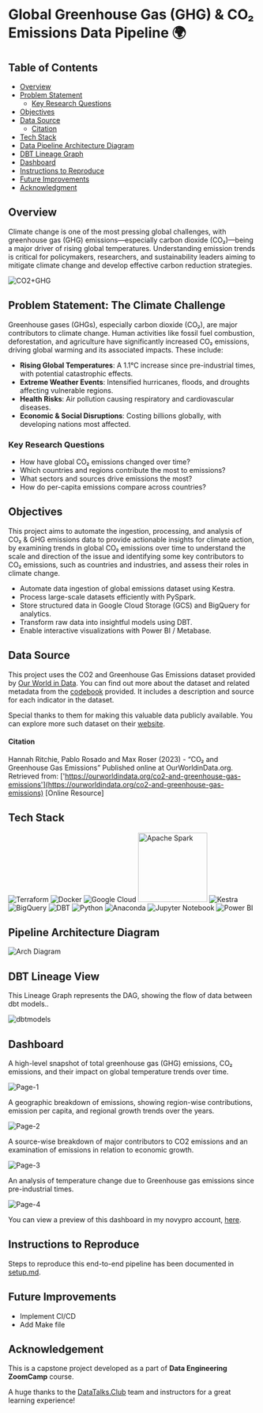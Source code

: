 # Global Greenhouse Gas (GHG) & CO₂ Emissions Data Pipeline 🌍 

## Table of Contents

- [Overview](#overview)
- [Problem Statement](#problem-statement-the-climate-challenge)
    - [Key Research Questions](#key-research-questions)
- [Objectives](#objectives)
- [Data Source](#data-source)
    - [Citation](#citation)
- [Tech Stack](#tech-stack)
- [Data Pipeline Architecture Diagram](#pipeline-architecture)
- [DBT Lineage Graph](#dbt-lineage-view)
- [Dashboard](#dashboard)
- [Instructions to Reproduce](#instructions-to-reproduce)
- [Future Improvements](#future-improvements)
- [Acknowledgment](#acknowledgement)


## Overview

Climate change is one of the most pressing global challenges, with greenhouse gas (GHG) emissions—especially carbon dioxide (CO₂)—being a major driver of rising global temperatures. Understanding emission trends is critical for policymakers, researchers, and sustainability leaders aiming to mitigate climate change and develop effective carbon reduction strategies.

![CO2+GHG](./images/GHGCO22.jpg)

## Problem Statement: The Climate Challenge

Greenhouse gases (GHGs), especially carbon dioxide (CO₂), are major contributors to climate change. Human activities like fossil fuel combustion, deforestation, and agriculture have significantly increased CO₂ emissions, driving global warming and its associated impacts. These include:

- **Rising Global Temperatures**: A 1.1°C increase since pre-industrial times, with potential catastrophic effects.
- **Extreme Weather Events**: Intensified hurricanes, floods, and droughts affecting vulnerable regions.
- **Health Risks**: Air pollution causing respiratory and cardiovascular diseases.
- **Economic & Social Disruptions**: Costing billions globally, with developing nations most affected.

### Key Research Questions

- How have global CO₂ emissions changed over time?
- Which countries and regions contribute the most to emissions?
- What sectors and sources drive emissions the most?
- How do per-capita emissions compare across countries?

## Objectives

This project aims to automate the ingestion, processing, and analysis of CO₂ & GHG emissions data to provide actionable insights for climate action, by examining trends in global CO₂ emissions over time to understand the scale and direction of the issue and identifying some key contributors to CO₂ emissions, such as countries and industries, and assess their roles in climate change.

- Automate data ingestion of global emissions dataset using Kestra.
- Process large-scale datasets efficiently with PySpark.
- Store structured data in Google Cloud Storage (GCS) and BigQuery for analytics.
- Transform raw data into insightful models using DBT.
- Enable interactive visualizations with Power BI / Metabase.

## Data Source

This project uses the  CO2 and Greenhouse Gas Emissions dataset provided by [Our World in Data](https://github.com/owid/co2-data). You can find out more about the dataset and related metadata from the [codebook](https://github.com/owid/co2-data/blob/master/owid-co2-codebook.csv) provided. It includes a description and source for each indicator in the dataset.

Special thanks to them for making this valuable data publicly available. You can explore more such dataset on their [website](https://ourworldindata.org/). 

#### Citation
Hannah Ritchie, Pablo Rosado and Max Roser (2023) - “CO₂ and Greenhouse Gas Emissions” Published online at OurWorldinData.org. Retrieved from: ['https://ourworldindata.org/co2-and-greenhouse-gas-emissions'](https://ourworldindata.org/co2-and-greenhouse-gas-emissions) [Online Resource]

## Tech Stack 

![Terraform](https://img.shields.io/badge/terraform-%235835CC.svg?style=for-the-badge&logo=terraform&logoColor=white) 
![Docker](https://img.shields.io/badge/docker-%230db7ed.svg?style=for-the-badge&logo=docker&logoColor=white)
![Google Cloud](https://img.shields.io/badge/GoogleCloud-%234285F4.svg?style=for-the-badge&logo=google-cloud&logoColor=white) <img src="https://img.shields.io/badge/Apache%20Spark-FDEE21?style=for-the-badge&logo=apachespark&logoColor=black" width="140" alt="Apache Spark">
![Kestra](https://img.shields.io/badge/Kestra-390380?style=for-the-badge&logo=kestra&logoColor=ffffff)
![BigQuery](https://img.shields.io/badge/BigQuery-4285F4?style=for-the-badge&logo=googlebigquery&logoColor=white)
![DBT](https://img.shields.io/badge/DBT-FF6F00?style=for-the-badge&logo=dbt&logoColor=white)
![Python](https://img.shields.io/badge/python-3670A0?style=for-the-badge&logo=python&logoColor=ffdd54)
![Anaconda](https://img.shields.io/badge/Anaconda-%2344A833.svg?style=for-the-badge&logo=anaconda&logoColor=white)
![Jupyter Notebook](https://img.shields.io/badge/jupyter-%23FA0F00.svg?style=for-the-badge&logo=jupyter&logoColor=white)
![Power BI](https://img.shields.io/badge/power_bi-F2C811?style=for-the-badge&logo=powerbi&logoColor=black)


## Pipeline Architecture Diagram

![Arch Diagram](images/ghg_arch.drawio.svg)

## DBT Lineage View 

This Lineage Graph represents the DAG, showing the flow of data between dbt models.. 

![dbtmodels](./images/LineageGraph.PNG)

## Dashboard 

A high-level snapshot of total greenhouse gas (GHG) emissions, CO₂ emissions, and their impact on global temperature trends over time.

![Page-1](./images/dashboard-pg1.PNG)

A geographic breakdown of emissions, showing region-wise contributions, emission per capita, and regional growth trends over the years.

![Page-2](./images/dashboard-pg2.PNG)

A source-wise breakdown of major contributors to CO2 emissions and an examination of emissions in relation to economic growth.

![Page-3](./images/dashboard-pg3.PNG)

An analysis of temperature change due to Greenhouse gas emissions since pre-industrial times. 

![Page-4](./images/dashboard-pg4.PNG)


You can view a preview of this dashboard in my novypro account, [here](https://project.novypro.com/oRqeXa).

## Instructions to Reproduce

Steps to reproduce this end-to-end pipeline has been documented in [setup.md](./setup/setup.md). 

## Future Improvements

- Implement CI/CD
- Add Make file

## Acknowledgement

This is a capstone project developed as a part of **Data Engineering ZoomCamp** course. 

A huge thanks to the [DataTalks.Club](https://github.com/DataTalksClub) team and instructors for a great learning experience!